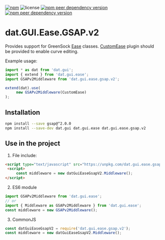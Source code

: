 [![npm](https://img.shields.io/npm/v/dat.gui.ease.gsap.v2)](https://www.npmjs.com/package/dat.gui.ease.gsap.v2) ![license](https://img.shields.io/npm/l/dat.gui.ease.gsap.v2) [![npm peer dependency version](https://img.shields.io/npm/dependency-version/dat.gui.ease.gsap.v2/peer/dat.gui.ease)](https://www.npmjs.com/package/dat.gui.ease) [![npm peer dependency version](https://img.shields.io/npm/dependency-version/dat.gui.ease.gsap.v2/peer/gsap)](https://www.npmjs.com/package/gsap)

# dat.GUI.Ease.GSAP.v2

Provides support for GreenSock [Ease](https://greensock.com/docs/v2/Easing/Ease) classes.
[CustomEase](https://greensock.com/docs/v2/Easing/CustomEase) plugin should be provided to enable curve editing.

Example usage:
```javascript
import * as dat from 'dat.gui';
import { extend } from 'dat.gui.ease';
import GSAPv2Middleware from 'dat.gui.ease.gsap.v2';

extend(dat).use(
     new GSAPv2Middleware(CustomEase)
);
```

## Installation
```bash
npm install --save gsap@^2.0.0
npm install --save-dev dat.gui dat.gui.ease dat.gui.ease.gsap.v2
```
## Use in the project
1. File include:
```html
<script type="text/javascript" src="https://unpkg.com/dat.gui.ease.gsap.v2@latest/dist/dat.gui.ease.gsap.v2.min.js"></script>
 <script>
     const middleware = new datGuiEaseGsapV2.Middleware();
</script> 
```

2. ES6 module
```javascript
import GSAPv2Middleware from 'dat.gui.ease';
// or
import { Middleware as GSAPv2Middleware } from 'dat.gui.ease';
const middleware = new GSAPv2Middleware();
```
3. CommonJS
```javascript
const datGuiEaseGsapV2 = require('dat.gui.ease.gsap.v2');
const middleware = new datGuiEaseGsapV2.Middleware();
```